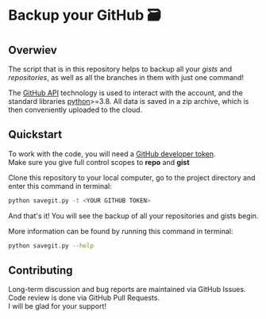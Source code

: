 # Backup your GitHub 🗃

## Overwiev
The script that is in this repository helps to backup all your *gists* and *repositories*, as well as all the branches in them with just one command!

The [GitHub API](https://docs.github.com/en/rest) technology is used to interact with the account, and the standard libraries [python](https://www.python.org)>=3.8. All data is saved in a zip archive, which is then conveniently uploaded to the cloud.

## Quickstart
To work with the code, you will need a [GitHub developer token](https://github.com/settings/tokens).\
Make sure you give full control scopes to **repo** and **gist**

Clone this repository to your local computer, go to the project directory and enter this command in terminal:

```bash
python savegit.py -t <YOUR GITHUB TOKEN>
```
And that's it! You will see the backup of all your repositories and gists begin.

More information can be found by running this command in terminal:

```bash
python savegit.py --help
```

## Contributing
Long-term discussion and bug reports are maintained via GitHub Issues. Code review is done via GitHub Pull Requests.\
I will be glad for your support!
